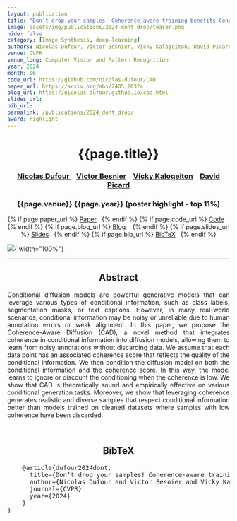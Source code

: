 ```yaml
---
layout: publication
title: "Don’t drop your samples! Coherence-aware training benefits Conditional diffusion"
image: assets/img/publications/2024_dont_drop/teaser.png
hide: false
category: [Image Synthesis, deep-learning]
authors: Nicolas Dufour, Victor Besnier, Vicky Kalogeiton, David Picard
venue: CVPR
venue_long: Computer Vision and Pattern Recognition
year: 2024
month: 06
code_url: https://github.com/nicolas-dufour/CAD
paper_url: https://arxiv.org/abs/2405.20324
blog_url: https://nicolas-dufour.github.io/cad.html
slides_url:
bib_url:
permalink: /publications/2024_dont_drop/
award: highlight
---
```


<h1 align="center"> {{page.title}} </h1>
<!-- Simple call of authors -->
<!-- <h3 align="center"> {{page.authors}} </h3> -->
<!-- Alternatively you can add links to author pages -->
<h3 align="center"> <a href="https://nicolas-dufour.github.io/"> Nicolas Dufour </a> &nbsp;&nbsp; <a href="https://scholar.google.com/citations?hl=fr&user=n_C2h-QAAAAJ">Victor Besnier</a> &nbsp;&nbsp; <a href="https://vicky.kalogeiton.info/">Vicky Kalogeiton</a> &nbsp;&nbsp; <a href="https://davidpicard.github.io/">David Picard</a></h3>


<h3 align="center"> {{page.venue}} {{page.year}} (poster highlight - top 11%) </h3>

<div align="center">
  <p>
    {% if page.paper_url %}
    <a href="{{ page.paper_url }}"><i class="far fa-file-pdf"></i> Paper</a>&nbsp;&nbsp;
    {% endif %}
    {% if page.code_url %}
    <a href="{{ page.code_url }}"><i class="fab fa-github"></i> Code</a> &nbsp;&nbsp;
    {% endif %}
    {% if page.blog_url %}
    <a href="{{ page.blog_url }}"><i class="fab fa-blogger"></i> Blog</a> &nbsp;&nbsp;
    {% endif %}
    {% if page.slides_url %}
    <a href="{{ page.slides_url }}"><i class="far fa-file-pdf"></i> Slides</a>&nbsp;&nbsp;
    {% endif %}
    {% if page.bib_url %}
    <a href="{{ page.bib_url}}"><i class="far fa-file-alt"></i> BibTeX</a>&nbsp;&nbsp;
    {% endif %}
  </p>
</div>


![](../../images/publications/2024_dont_drop/teaser.png){:width="100%"}

<hr>

<h2  align="center"> Abstract</h2>

<p align="justify">Conditional diffusion models are powerful generative models that can leverage various types of conditional information, such as class labels, segmentation masks, or text captions. However, in many real-world scenarios, conditional information may be noisy or unreliable due to human annotation errors or weak alignment. In this paper, we propose the Coherence-Aware Diffusion (CAD), a novel method that integrates coherence in conditional information into diffusion models, allowing them to learn from noisy annotations without discarding data. We assume that each data point has an associated coherence score that reflects the quality of the conditional information. We then condition the diffusion model on both the conditional information and the coherence score. In this way, the model learns to ignore or discount the conditioning when the coherence is low. We show that CAD is theoretically sound and empirically effective on various conditional generation tasks. Moreover, we show that leveraging coherence generates realistic and diverse samples that respect conditional information better than models trained on cleaned datasets where samples with low coherence have been discarded.</p>

<br>

<h2  align="center">BibTeX</h2>
<left>
  <pre class="bibtex-box">
    @article{dufour2024dont,
      title={Don’t drop your samples! Coherence-aware training benefits Conditional diffusion},
      author={Nicolas Dufour and Victor Besnier and Vicky Kalogeiton and David Picard},
      journal={CVPR}
      year={2024}
    }
}</pre>
</left>

<br>

